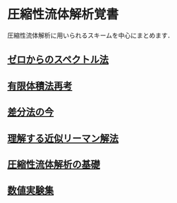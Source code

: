 # 圧縮性流体解析覚書

圧縮性流体解析に用いられるスキームを中心にまとめます．

## [ゼロからのスペクトル法](./spectral)
## [有限体積法再考](./finitevolume)
## [差分法の今](./finitedifference)
## [理解する近似リーマン解法](./riemannsolvers)
## [圧縮性流体解析の基礎](./basics)
## [数値実験集](./testproblems)
